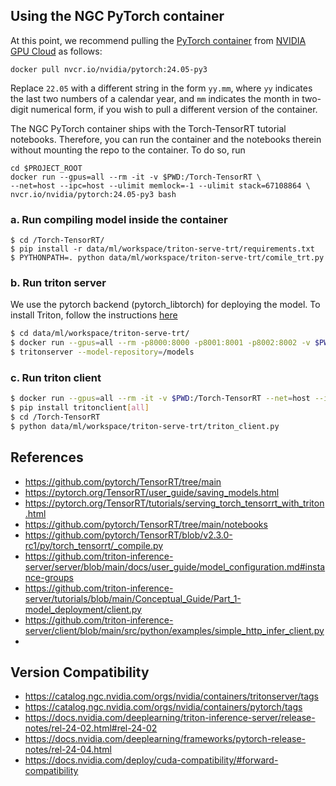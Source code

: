 ## Using the NGC PyTorch container

At this point, we recommend pulling the [PyTorch container](https://catalog.ngc.nvidia.com/orgs/nvidia/containers/pytorch)
from [NVIDIA GPU Cloud](https://catalog.ngc.nvidia.com/) as follows:

```
docker pull nvcr.io/nvidia/pytorch:24.05-py3
```

Replace ```22.05``` with a different string in the form ```yy.mm```,
where ```yy``` indicates the last two numbers of a calendar year, and
```mm``` indicates the month in two-digit numerical form, if you wish
to pull a different version of the container.

The NGC PyTorch container ships with the Torch-TensorRT tutorial notebooks.
Therefore, you can run the container and the notebooks therein without
mounting the repo to the container. To do so, run

```
cd $PROJECT_ROOT
docker run --gpus=all --rm -it -v $PWD:/Torch-TensorRT \
--net=host --ipc=host --ulimit memlock=-1 --ulimit stack=67108864 \
nvcr.io/nvidia/pytorch:24.05-py3 bash
```

### a. Run compiling model inside the container
```
$ cd /Torch-TensorRT/
$ pip install -r data/ml/workspace/triton-serve-trt/requirements.txt
$ PYTHONPATH=. python data/ml/workspace/triton-serve-trt/comile_trt.py
```

### b. Run triton server
We use the pytorch backend (pytorch_libtorch) for deploying the model. To install Triton, follow the instructions [here](https://github.com/triton-inference-server/pytorch_backend)
```bash
$ cd data/ml/workspace/triton-serve-trt/
$ docker run --gpus=all --rm -p8000:8000 -p8001:8001 -p8002:8002 -v $PWD:/models nvcr.io/nvidia/tritonserver:24.05-py3 
$ tritonserver --model-repository=/models
```

### c. Run triton client
```bash
$ docker run --gpus=all --rm -it -v $PWD:/Torch-TensorRT --net=host --ipc=host --ulimit memlock=-1 --ulimit stack=67108864 nvcr.io/nvidia/pytorch:24.05-py3 bash
$ pip install tritonclient[all]
$ cd /Torch-TensorRT
$ python data/ml/workspace/triton-serve-trt/triton_client.py
```

## References
- https://github.com/pytorch/TensorRT/tree/main
- https://pytorch.org/TensorRT/user_guide/saving_models.html
- https://pytorch.org/TensorRT/tutorials/serving_torch_tensorrt_with_triton.html
- https://github.com/pytorch/TensorRT/tree/main/notebooks
- https://github.com/pytorch/TensorRT/blob/v2.3.0-rc1/py/torch_tensorrt/_compile.py
- https://github.com/triton-inference-server/server/blob/main/docs/user_guide/model_configuration.md#instance-groups
- https://github.com/triton-inference-server/tutorials/blob/main/Conceptual_Guide/Part_1-model_deployment/client.py
- https://github.com/triton-inference-server/client/blob/main/src/python/examples/simple_http_infer_client.py
- 
## Version Compatibility
- https://catalog.ngc.nvidia.com/orgs/nvidia/containers/tritonserver/tags
- https://catalog.ngc.nvidia.com/orgs/nvidia/containers/pytorch/tags
- https://docs.nvidia.com/deeplearning/triton-inference-server/release-notes/rel-24-02.html#rel-24-02
- https://docs.nvidia.com/deeplearning/frameworks/pytorch-release-notes/rel-24-04.html
- https://docs.nvidia.com/deploy/cuda-compatibility/#forward-compatibility